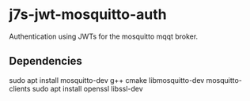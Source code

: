 # j7s-jwt-mosquitto-auth

Authentication using JWTs for the mosquitto mqqt broker.

## Dependencies
sudo apt install mosquitto-dev g++ cmake libmosquitto-dev mosquitto-clients
sudo apt install openssl libssl-dev
